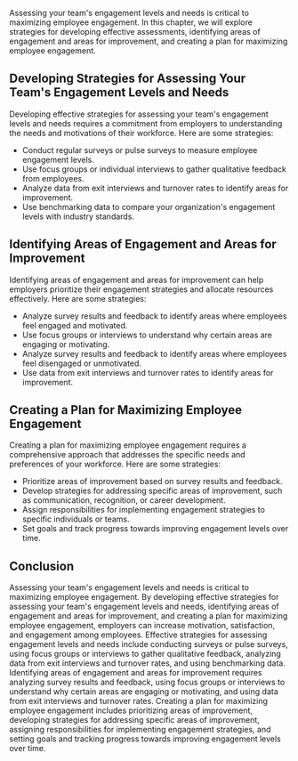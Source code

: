 
Assessing your team's engagement levels and needs is critical to maximizing employee engagement. In this chapter, we will explore strategies for developing effective assessments, identifying areas of engagement and areas for improvement, and creating a plan for maximizing employee engagement.

Developing Strategies for Assessing Your Team's Engagement Levels and Needs
---------------------------------------------------------------------------

Developing effective strategies for assessing your team's engagement levels and needs requires a commitment from employers to understanding the needs and motivations of their workforce. Here are some strategies:

* Conduct regular surveys or pulse surveys to measure employee engagement levels.
* Use focus groups or individual interviews to gather qualitative feedback from employees.
* Analyze data from exit interviews and turnover rates to identify areas for improvement.
* Use benchmarking data to compare your organization's engagement levels with industry standards.

Identifying Areas of Engagement and Areas for Improvement
---------------------------------------------------------

Identifying areas of engagement and areas for improvement can help employers prioritize their engagement strategies and allocate resources effectively. Here are some strategies:

* Analyze survey results and feedback to identify areas where employees feel engaged and motivated.
* Use focus groups or interviews to understand why certain areas are engaging or motivating.
* Analyze survey results and feedback to identify areas where employees feel disengaged or unmotivated.
* Use data from exit interviews and turnover rates to identify areas for improvement.

Creating a Plan for Maximizing Employee Engagement
--------------------------------------------------

Creating a plan for maximizing employee engagement requires a comprehensive approach that addresses the specific needs and preferences of your workforce. Here are some strategies:

* Prioritize areas of improvement based on survey results and feedback.
* Develop strategies for addressing specific areas of improvement, such as communication, recognition, or career development.
* Assign responsibilities for implementing engagement strategies to specific individuals or teams.
* Set goals and track progress towards improving engagement levels over time.

Conclusion
----------

Assessing your team's engagement levels and needs is critical to maximizing employee engagement. By developing effective strategies for assessing your team's engagement levels and needs, identifying areas of engagement and areas for improvement, and creating a plan for maximizing employee engagement, employers can increase motivation, satisfaction, and engagement among employees. Effective strategies for assessing engagement levels and needs include conducting surveys or pulse surveys, using focus groups or interviews to gather qualitative feedback, analyzing data from exit interviews and turnover rates, and using benchmarking data. Identifying areas of engagement and areas for improvement requires analyzing survey results and feedback, using focus groups or interviews to understand why certain areas are engaging or motivating, and using data from exit interviews and turnover rates. Creating a plan for maximizing employee engagement includes prioritizing areas of improvement, developing strategies for addressing specific areas of improvement, assigning responsibilities for implementing engagement strategies, and setting goals and tracking progress towards improving engagement levels over time.

